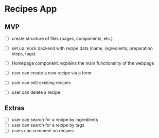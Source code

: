 # Recipes App

## MVP
- [ ] create structure of files (pages, components, etc.)
- [ ] set up mock backend with recipe data (name, ingredients, preparation steps, tags)
- [ ] Homepage component: explains the main functionality of the webpage
- [ ] user can create a new recipe via a form
- [ ] user can edit existing recipes
- [ ] user can delete a recipe


## Extras
- [ ] user can search for a recipe by ingredients
- [ ] user can search for a recipe by tags
- [ ] users can comment on recipes
